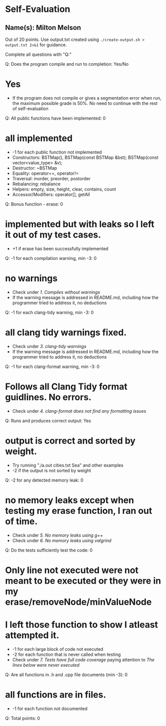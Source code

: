# Self-Evaluation

## Name(s): Milton Melson

Out of 20 points. Use output.txt created using 
`./create-output.sh > output.txt 2>&1` for guidance.

Complete all questions with "Q:"

Q: Does the program compile and run to completion: Yes/No 
# Yes

- If the program does not compile or gives a segmentation error when run, 
the maximum possible grade is 50%. No need to continue with the rest of self-evaluation

Q: All public functions have been implemented: 0
# all implemented

- -1 for each public function not implemented
- Constructors:  BSTMap(), BSTMap(const BSTMap &bst); BSTMap(const vector<value_type> &v);
- Destructor: ~BSTMap
- Equality: operator==, operator!=
- Traversal: inorder, preorder, postorder
- Rebalancing: rebalance
- Helpers: empty, size, height, clear, contains, count
- Accessor/Modifiers: operator[], getAll

Q: Bonus function - erase: 0
# implemented but with leaks so I left it out of my test cases.

- +1 if erase has been successfully implemented

Q: -1 for each compilation warning, min -3: 0
# no warnings

- Check under *1. Compiles without warnings*
- If the warning message is addressed in README.md, including how the programmer tried to address it, no deductions

Q: -1 for each clang-tidy warning, min -3: 0
# all clang tidy warnings fixed.

- Check under *3. clang-tidy warnings*
- If the warning message is addressed in README.md, including how the programmer tried to address it, no deductions

Q: -1 for each clang-format warning, min -3: 0
# Follows all Clang Tidy format guidlines. No errors.

- Check under *4. clang-format does not find any formatting issues*

Q: Runs and produces correct output: Yes
# output is correct and sorted by weight.

- Try running "./a.out cities.txt Sea" and other examples
- -2 if the output is not sorted by weight

Q: -2 for any detected memory leak: 0
# no memory leaks except when testing my erase function, I ran out of time.
- Check under *5. No memory leaks using g++*
- Check under *6. No memory leaks using valgrind*

Q: Do the tests sufficiently test the code: 0
# Only line not executed were not meant to be executed or they were in my erase/removeNode/minValueNode
# I left those function to show I atleast attempted it.

- -1 for each large block of code not executed
- -2 for each function that is never called when testing
- Check under *7. Tests have full code coverage* paying attention to *The lines below were never executed*

Q: Are all functions in .h and .cpp file documents (min -3): 0
# all functions are in files.

- -1 for each function not documented

Q: Total points: 0